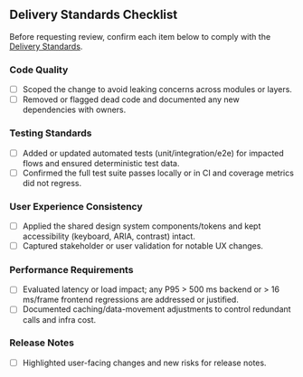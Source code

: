 ## Delivery Standards Checklist

Before requesting review, confirm each item below to comply with the [Delivery Standards](../doc/requirement.md#constitution-delivery-standards).

### Code Quality
- [ ] Scoped the change to avoid leaking concerns across modules or layers.
- [ ] Removed or flagged dead code and documented any new dependencies with owners.

### Testing Standards
- [ ] Added or updated automated tests (unit/integration/e2e) for impacted flows and ensured deterministic test data.
- [ ] Confirmed the full test suite passes locally or in CI and coverage metrics did not regress.

### User Experience Consistency
- [ ] Applied the shared design system components/tokens and kept accessibility (keyboard, ARIA, contrast) intact.
- [ ] Captured stakeholder or user validation for notable UX changes.

### Performance Requirements
- [ ] Evaluated latency or load impact; any P95 > 500 ms backend or > 16 ms/frame frontend regressions are addressed or justified.
- [ ] Documented caching/data-movement adjustments to control redundant calls and infra cost.

### Release Notes
- [ ] Highlighted user-facing changes and new risks for release notes.
